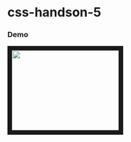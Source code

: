 # css-handson-5

### Demo

<a href="http://img.youtube.com/vi/nTQUwghvy5Q/mqdefault.jpg" target="_blank">
  <img src="https://user-images.githubusercontent.com/99037494/218240022-ebd3971d-b9e8-404f-8c75-a0d2e9b70f1e.png" alt"watch video" width="240" height="180" border="10" />
</a>
